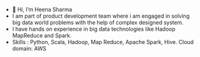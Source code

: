 - 👋 Hi, I’m Heena Sharma
- I am part of product development team where i am engaged in solving big data world problems with the help of complex designed system.
- I have hands on experience in big data technologies like Hadoop MapReduce and Spark.
- Skills : Python, Scala, Hadoop, Map Reduce, Apache Spark, Hive.
  Cloud domain: AWS
<!---
sharmaheennaa/sharmaheennaa is a ✨ special ✨ repository because its `README.md` (this file) appears on your GitHub profile.
You can click the Preview link to take a look at your changes.
--->
